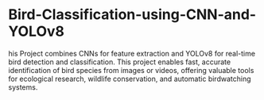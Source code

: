# Bird-Classification-using-CNN-and-YOLOv8
his Project combines CNNs for feature extraction and YOLOv8 for real-time bird detection and classification. This project enables fast, accurate identification of bird species from images or videos, offering valuable tools for ecological research, wildlife conservation, and automatic birdwatching systems.

